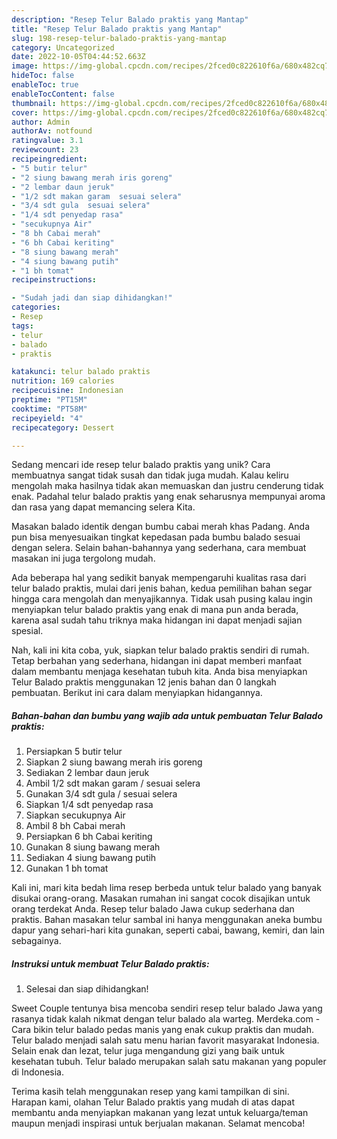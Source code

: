 ```yaml
---
description: "Resep Telur Balado praktis yang Mantap"
title: "Resep Telur Balado praktis yang Mantap"
slug: 198-resep-telur-balado-praktis-yang-mantap
category: Uncategorized
date: 2022-10-05T04:44:52.663Z
image: https://img-global.cpcdn.com/recipes/2fced0c822610f6a/680x482cq70/telur-balado-praktis-foto-resep-utama.jpg
hideToc: false
enableToc: true
enableTocContent: false
thumbnail: https://img-global.cpcdn.com/recipes/2fced0c822610f6a/680x482cq70/telur-balado-praktis-foto-resep-utama.jpg
cover: https://img-global.cpcdn.com/recipes/2fced0c822610f6a/680x482cq70/telur-balado-praktis-foto-resep-utama.jpg
author: Admin
authorAv: notfound
ratingvalue: 3.1
reviewcount: 23
recipeingredient:
- "5 butir telur"
- "2 siung bawang merah iris goreng"
- "2 lembar daun jeruk"
- "1/2 sdt makan garam  sesuai selera"
- "3/4 sdt gula  sesuai selera"
- "1/4 sdt penyedap rasa"
- "secukupnya Air"
- "8 bh Cabai merah"
- "6 bh Cabai keriting"
- "8 siung bawang merah"
- "4 siung bawang putih"
- "1 bh tomat"
recipeinstructions:

- "Sudah jadi dan siap dihidangkan!"
categories:
- Resep
tags:
- telur
- balado
- praktis

katakunci: telur balado praktis 
nutrition: 169 calories
recipecuisine: Indonesian
preptime: "PT15M"
cooktime: "PT58M"
recipeyield: "4"
recipecategory: Dessert

---
```





Sedang mencari ide resep telur balado praktis yang unik? Cara membuatnya sangat tidak susah dan tidak juga mudah. Kalau keliru mengolah maka hasilnya tidak akan memuaskan dan justru cenderung tidak enak. Padahal telur balado praktis yang enak seharusnya mempunyai aroma dan rasa yang dapat memancing selera Kita.





Masakan balado identik dengan bumbu cabai merah khas Padang. Anda pun bisa menyesuaikan tingkat kepedasan pada bumbu balado sesuai dengan selera. Selain bahan-bahannya yang sederhana, cara membuat masakan ini juga tergolong mudah.

Ada beberapa hal yang sedikit banyak mempengaruhi kualitas rasa dari telur balado praktis, mulai dari jenis bahan, kedua pemilihan bahan segar hingga cara mengolah dan menyajikannya. Tidak usah pusing kalau ingin menyiapkan telur balado praktis yang enak di mana pun anda berada, karena asal sudah tahu triknya maka hidangan ini dapat menjadi sajian spesial.






Nah, kali ini kita coba, yuk, siapkan telur balado praktis sendiri di rumah. Tetap berbahan yang sederhana, hidangan ini dapat memberi manfaat dalam membantu menjaga kesehatan tubuh kita. Anda bisa menyiapkan Telur Balado praktis menggunakan 12 jenis bahan dan 0 langkah pembuatan. Berikut ini cara dalam menyiapkan hidangannya.

<!--inarticleads1-->

##### Bahan-bahan dan bumbu yang wajib ada untuk pembuatan Telur Balado praktis:

1. Persiapkan 5 butir telur
1. Siapkan 2 siung bawang merah iris goreng
1. Sediakan 2 lembar daun jeruk
1. Ambil 1/2 sdt makan garam / sesuai selera
1. Gunakan 3/4 sdt gula / sesuai selera
1. Siapkan 1/4 sdt penyedap rasa
1. Siapkan secukupnya Air
1. Ambil 8 bh Cabai merah
1. Persiapkan 6 bh Cabai keriting
1. Gunakan 8 siung bawang merah
1. Sediakan 4 siung bawang putih
1. Gunakan 1 bh tomat


Kali ini, mari kita bedah lima resep berbeda untuk telur balado yang banyak disukai orang-orang. Masakan rumahan ini sangat cocok disajikan untuk orang terdekat Anda. Resep telur balado Jawa cukup sederhana dan praktis. Bahan masakan telur sambal ini hanya menggunakan aneka bumbu dapur yang sehari-hari kita gunakan, seperti cabai, bawang, kemiri, dan lain sebagainya. 

<!--inarticleads2-->

##### Instruksi untuk membuat Telur Balado praktis:


1. Selesai dan siap dihidangkan!

Sweet Couple tentunya bisa mencoba sendiri resep telur balado Jawa yang rasanya tidak kalah nikmat dengan telur balado ala warteg. Merdeka.com - Cara bikin telur balado pedas manis yang enak cukup praktis dan mudah. Telur balado menjadi salah satu menu harian favorit masyarakat Indonesia. Selain enak dan lezat, telur juga mengandung gizi yang baik untuk kesehatan tubuh. Telur balado merupakan salah satu makanan yang populer di Indonesia. 

Terima kasih telah menggunakan resep yang kami tampilkan di sini. Harapan kami, olahan Telur Balado praktis yang mudah di atas dapat membantu anda menyiapkan makanan yang lezat untuk keluarga/teman maupun menjadi inspirasi untuk berjualan makanan. Selamat mencoba!
